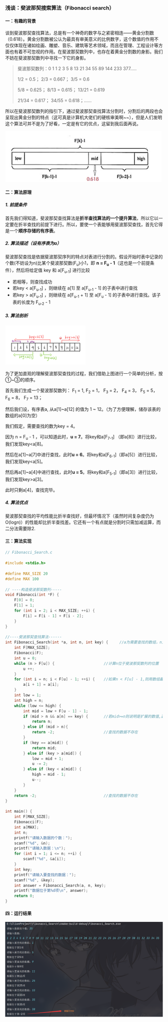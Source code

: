 ### 浅谈：斐波那契搜索算法（Fibonacci search）



#### 一：有趣的背景

​		谈到斐波那契查找算法，总是有一个神奇的数字与之紧密相连——黄金分割数（0.618）。黄金分割数被公认为最具有审美意义的比例数字，这个数值的作用不仅仅体现在诸如绘画、雕塑、音乐、建筑等艺术领域，而且在管理、工程设计等方面也有着不可忽视的作用。在斐波那契数列中，也存在着黄金分割数的身影。我们不妨在斐波那契数列中寻找一下它的身影。

> 斐波那契数列：0 1  1 2 3 5 8 13 21 34 55 89 144 233 377.....
>
> 1/2 = 0.5；	2/3 = 0.667；	3/5 = 0.6
>
> 5/8 = 0.625；	8/13 = 0.615；	13/21 = 0.619
>
> 21/34 = 0.617；	34/55 = 0.618；......

​		所以在斐波那契数列的指引下，通过斐波那契查找算法分割时，分割后的两段也会呈现出黄金分割的特点（这可真是计算机大佬们的硬核审美啊~~），但是人们发明这个算法可并不是为了好看，一定是有它的优点，这留到我后面再说。

<img src="python.photo/Fibonacci1.png" style="zoom:80%;" />



#### 二：算法原理

##### 1. 前提条件

首先我们得知道，斐波那契查找算法是**折半查找算法的一个提升算法**，所以它以一定要在折半查找的前提下进行。所以，要使一个表能够用斐波那契查找，首先它得是一个**顺序存储的有序表**。



##### 2. 算法描述（设有序表为a）

​    斐波那契查找是依据斐波那契序列的特点对表进行分割的。假设开始时表中记录的个数(不妨设为n)比某个斐波那契数(F<sub>u</sub>)小1，即 **n = F<sub>u</sub> - 1**（这也是一个前提条件），然后将给定值 key 和 a[F<sub>u-1</sub>] 进行比较

- 若相等，则查找成功
- 若key < a[F<sub>u-1</sub>] ，则继续在 a[1] 至 a[F<sub>u-1</sub> - 1] 的子表中进行查找
- 若key > a[F<sub>u-1</sub>] ，则继续在 a[F<sub>u-1</sub> + 1] 至 a[F<sub>u</sub> - 1] 的子表中进行查找。该子表的长度为 F<sub>u-2</sub> - 1



##### 3. 算法剖析

<img src="python.photo/Fibonacci2.png" style="zoom:25%;" />

为了更加直观的理解斐波那契查找的过程，我们借助上图进行一个简单的分析，按①~③的顺序。

首先我们生成一个斐波那契数列： F<sub>1</sub> = 1,   F<sub>2</sub> = 1，  F<sub>3</sub> = 2，  F<sub>4</sub> = 3，  F<sub>5</sub> = 5，  F<sub>6</sub> = 8，  F<sub>7</sub> = 13；

然后我们设，有序表a, 从a[1]~a[12] 的值为 1 ~ 12。（为了方便理解，储存该表的数组的a[0]为空）

我们假定，需要查找的数为key = 4。

因为 n = F<sub>u</sub> - 1 ，可以知道此时，**u = 7**。将key和a[F<sub>7-1</sub>] （即a[8]）进行比较，我们发现key<a[8]。

然后在a[1]~a[7]中进行查找，此时**u = 6**。将key和a[F<sub>6-1</sub>]（即a[5]）进行比较，我们发现key<a[5]。

然后再a[1]~a[4]中进行查找，此时**u = 5**。将key和a[F<sub>5-1</sub>]（即a[3]）进行比较，我们发现key>a[3]。

此时只剩a[4]，查找完毕。

##### 4. 算法优点

斐波那契查找的平均性能比折半查找好，但最坏情况下（虽然时间复杂度仍为O(logn)）的性能却比折半查找差。它还有一个有点就是分割时只需加减运算，而二分法需要除2.



#### 三：算法实现

```c
// Fibonacci_Search.c

#include <stdio.h>

#define MAX_SIZE 20
#define MAX 100

// ----构造斐波那契数列-----
void Fibonacci(int *F) {
    F[0] = 0;
    F[1] = 1;
    for (int i = 2; i < MAX_SIZE; ++i) {
        F[i] = F[i - 1] + F[i - 2];
    }
}

//----斐波那契查找算法------
int Fibonacci_Search(int *a, int n, int key) {     //a为需要查找的数组，n为a的长度，key为要查找的数
    int F[MAX_SIZE];
    Fibonacci(F);
    int u = 0;
    while (n > F[u]) {						//计算n位于斐波那契数列的位置
        u ++;
    }
    for (int i = n; i < F[u] - 1; ++i) {	//如果n < F[u] - 1,则用数组最后一个数补位，直到n = F[u] -1
        a[i + 1] = a[i];
    }
    int low = 1;
    int high = n;
    while (low <= high) {
        int mid = low + F[u - 1] - 1;
        if (mid > n && a[n] == key) {		//若mid>=n则说明是扩展的数值,返回n
            return n;
        } else if (mid > n){
            return -2;						//查找的数据不存在
        }
        if (key == a[mid]) {
            return mid;
        } else if (key > a[mid]) {
            low = mid + 1;
            u -= 2;
        } else if (key < a[mid]) {
            high = mid - 1;
            u--;
        }
    }
    return -2; 								//查找的数据不存在
}

int main() {
    int F[MAX_SIZE];
    Fibonacci(F);
    int a[MAX];
    int n;
    printf("请输入数据的个数：");
    scanf("%d", &n);
    printf("请输入数据：\n");
    for (int i = 1; i <= n; ++i) {
        scanf("%d", &a[i]);
    }
    int key;
    printf("请输入要查找的数据：");
    scanf("%d", &key);
    int answer = Fibonacci_Search(a, n, key);
    printf("数据位于第%d项\n", answer);
    return 0;
}
```



#### 四：运行结果

<img src="python.photo/Fibonacci3.png" style="zoom:67%;" /> 